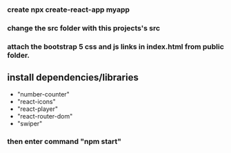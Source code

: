 ### create npx create-react-app myapp 
### change the src folder with this projects's src

### attach the bootstrap 5 css and js links in index.html from public folder.

## install dependencies/libraries 
-    "number-counter"
-    "react-icons"
-    "react-player"
-    "react-router-dom"
-    "swiper"

### then enter command "npm start"
